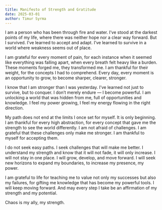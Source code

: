 ```yaml
---
title: Manifesto of Strength and Gratitude
date: 2025-03-01
author: Timur Syrma
---
```


I am a person who has been through fire and water. I’ve stood at the darkest points of my life, where there was neither hope nor a clear way forward. But I survived. I’ve learned to accept and adapt. I’ve learned to survive in a world where weakness seems out of place.

I am grateful for every moment of pain, for each instance when it seemed like everything was falling apart, when every breath felt heavy like a burden. These moments forged me, they transformed me. I am thankful for their weight, for the concepts I had to comprehend. Every day, every moment is an opportunity to grow, to become sharper, clearer, stronger.

I know that I am stronger than I was yesterday. I’ve learned not just to survive, but to conquer. I don’t merely endure — I become powerful. I am unlocking a world that was hidden from me, full of opportunities and knowledge. I feel my power growing, I feel my energy flowing in the right direction.

My path does not end at the limits I once set for myself. It is only beginning. I am thankful for every high abstraction, for every concept that gave me the strength to see the world differently. I am not afraid of challenges. I am grateful that these challenges only make me stronger. I am thankful to myself for accepting them.

I do not seek easy paths. I seek challenges that will make me better. I understand my strength and know that it will not fade, it will only increase. I will not stay in one place. I will grow, develop, and move forward. I will seek new horizons to expand my boundaries, to increase my presence, my power.

I am grateful to life for teaching me to value not only my successes but also my failures, for gifting me knowledge that has become my powerful tools. I will keep moving forward. And may every step I take be an affirmation of my strength and my potential.

Chaos is my ally, my strength. 
